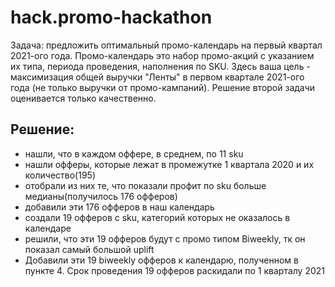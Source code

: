 # hack.promo-hackathon

Задача: предложить оптимальный промо-календарь на первый квартал 2021-ого года. Промо-календарь это набор промо-акций с указанием их типа, периода проведения, наполнения по SKU. Здесь ваша цель - максимизация общей выручки "Ленты" в первом квартале 2021-ого года (не только выручки от промо-кампаний). Решение второй задачи оценивается только качественно.

## Решение:
* нашли, что в каждом оффере, в среднем, по 11 sku
* нашли офферы, которые лежат в промежутке 1 квартала 2020 и их количество(195)
* отобрали из них те, что показали профит по sku больше медианы(получилось 176 офферов)
* добавили эти 176 офферов в наш календарь
* создали 19 офферов с sku, категорий которых не оказалось в календаре
* решили, что эти 19 офферов будут с промо типом Biweekly, тк он показал самый большой uplift
* Добавили эти 19 biweekly офферов к календарю, полученном в пункте 4. Срок проведения 19 офферов раскидали по 1 кварталу 2021
